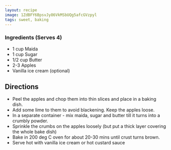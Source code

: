```yaml
---
layout: recipe
image: 1ZdBFY6BpsvJy86VkMSbUQg5afcGVzpyl
tags: sweet, baking
---
```


### Ingredients (Serves 4)

- 1 cup Maida
- 1 cup Sugar
- 1/2 cup Butter
- 2-3 Apples
- Vanilla ice cream (optional)

## Directions

- Peel the apples and chop them into thin slices and place in a baking dish.
- Add some lime to them to avoid blackening. Keep the apples loose.
- In a separate container - mix maida, sugar and butter till it turns into a crumbly powder.
- Sprinkle the crumbs on the apples loosely (but put a thick layer covering the whole bake dish)
- Bake in 200 deg C oven for about 20-30 mins until crust turns brown.
- Serve hot with vanilla ice cream or hot custard sauce
